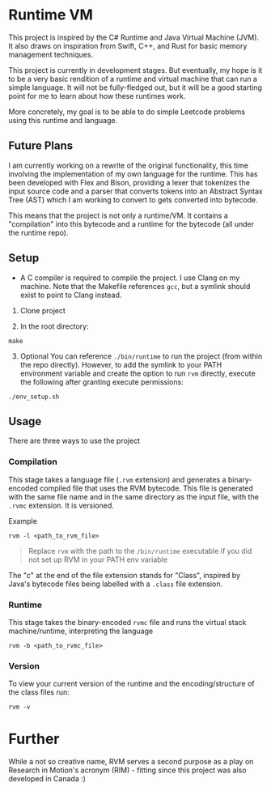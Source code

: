 # Runtime VM

This project is inspired by the C# Runtime and Java Virtual Machine (JVM). It also draws on inspiration from Swift, C++, and Rust for basic memory management techniques.

This project is currently in development stages. But eventually, my hope is it to be a very basic rendition of a runtime and virtual machine that can run a simple language. It will not be fully-fledged out, but it will be a good starting point for me to learn about how these runtimes work.

More concretely, my goal is to be able to do simple Leetcode problems using this runtime and language.

## Future Plans
I am currently working on a rewrite of the original functionality, this time involving the implementation of my own language for the runtime. This has been developed with Flex and Bison, providing a lexer that tokenizes the input source code and a parser that converts tokens into an Abstract Syntax Tree (AST) which I am working to convert to gets converted into bytecode.

This means that the project is not only a runtime/VM. It contains a "compilation" into this bytecode and a runtime for the bytecode (all under the runtime repo).


## Setup
- A C compiler is required to compile the project. I use Clang on my machine. Note that the Makefile references `gcc`, but a symlink should exist to point to Clang instead.

1. Clone project

2. In the root directory:
```
make
```

3. Optional
You can reference `./bin/runtime` to run the project (from within the repo directly). However, to add the symlink to your PATH environment variable and create the option to run `rvm` directly, execute the following after granting execute permissions:

```
./env_setup.sh
```

## Usage

There are three ways to use the project

### Compilation
This stage takes a language file (`.rvm` extension) and generates a binary-encoded compiled file that uses the RVM bytecode. This file is generated with the same file name and in the same directory as the input file, with the `.rvmc` extension. It is versioned.

Example
```
rvm -l <path_to_rvm_file>
```
> Replace `rvm` with the path to the `/bin/runtime` executable if you did not set up RVM in your PATH env variable

The "c" at the end of the file extension stands for "Class", inspired by Java's bytecode files being labelled with a `.class` file extension.


### Runtime
This stage takes the binary-encoded `rvmc` file and runs the virtual stack machine/runtime, interpreting the language

```
rvm -b <path_to_rvmc_file>
```

### Version
To view your current version of the runtime and the encoding/structure of the class files run:

```
rvm -v
```

# Further

While a not so creative name, RVM serves a second purpose as a play on Research in Motion's acronym (RIM) - fitting since this project was also developed in Canada :)
